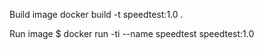 Build image
docker build -t speedtest:1.0 . 

Run image
$ docker run -ti --name speedtest speedtest:1.0

